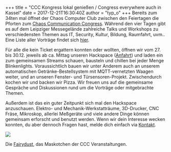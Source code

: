 +++
title = "CCC Kongress lokal genießen / Congress everywhere auch in Kassel"
date = 2017-12-21T16:30:40Z
author = "typ_o"
+++
Bereits zum 34ten mal öffnet der Chaos Computer Club zwischen den
Feiertagen die Pforten zum [Chaos Communication
Congress](https://de.wikipedia.org/wiki/Chaos_Communication_Congress).
Während den vier Tagen gibt es auf dem Leipziger Messegelände
zahlreiche Talks und Workshops zu verschiedensten Themen aus IT,
Security, Kultur, Bildung, Raumfahrt, uvm.. Eine Liste aller Vorträge
findet sich
[hier](https://events.ccc.de/congress/2017/Fahrplan/index.html).  
  
Für alle die kein Ticket ergattern konnten oder wollten, öffnen wir vom
27. bis 30.12. jeweils ab ca. Mittag unseren Hackspace
([Anfahrt](https://flipdot.org/wiki/Kontakt)) und laden ein zum
gemeinsamen Streams schauen, bausteln und chillen bei jeder Menge
Blinkenlights. Voraussichtlich bauen wir unter Anderem auch an unserem
automatischen Getränke-Bestellsystem mit MQTT-vernetzten Waagen weiter,
und an unseren Fenster- und Türsensoren-Projekt. Zwischendurch kochen
wir und backen wir Pizza. Wir freuen uns auf die gemeinsame Gespräche
und Diskussionen rund um die Vorträge oder mitgebrachte Themen.  
  
Außerdem ist das ein guter Zeitpunkt sich mal den Hackspace anzuschauen.
Elektro- und Mechanik-Werkstatträume, 3D-Drucker, CNC Fräse, Mikroskop,
allerlei Meßgeräte und viele andere Dinge können gemeinsam erforscht und
benutzt werden. Wenn wir dein Interesse wecken konnten, du aber dennoch
Fragen hast, melde dich einfach via
[Kontakt](https://flipdot.org/wiki/Kontakt).  
  
[![](https://flipdot.org/blog/uploads/Bildschirmfotovom2017-12-21174213.serendipityThumb.png)](https://flipdot.org/blog/uploads/Bildschirmfotovom2017-12-21174213.png)  
  
Die
[Fairydust](https://www.heise.de/newsticker/meldung/34C3-Der-Chaos-Communication-Congress-geht-nach-Leipzig-3713516.html),
das Maskotchen der CCC Veranstaltungen.
